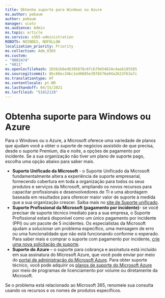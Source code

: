 ```yaml
---
title: Obtenha suporte para Windows ou Azure
ms.author: pebaum
author: pebaum
manager: scotv
ms.audience: Admin
ms.topic: article
ms.service: o365-administration
ROBOTS: NOINDEX, NOFOLLOW
localization_priority: Priority
ms.collection: Adm_O365
ms.custom:
- "9002474"
- "4811"
ms.openlocfilehash: 2b5b1b6ed6395878c6fcb79454624c4aeb185585
ms.sourcegitcommit: 8bc60ec34bc1e40685e3976576e04a2623f63a7c
ms.translationtype: HT
ms.contentlocale: pt-BR
ms.lasthandoff: 04/15/2021
ms.locfileid: "51812128"
---
```

# <a name="get-support-for-windows-or-azure"></a>Obtenha suporte para Windows ou Azure

Para o Windows ou o Azure, a Microsoft oferece uma variedade de planos que ajudam você a obter o suporte de negócios assistido de que precisa, desde o suporte Premium, dia e noite, a opções de pagamento por incidente. Se a sua organização não tiver um plano de suporte pago, escolha uma opção abaixo para saber mais.

- **Suporte Unificado da Microsoft** - o Suporte Unificado da Microsoft fundamentalmente altera a experiência de suporte empresarial, fornecendo cobertura em toda a organização para todos os seus produtos e serviços da Microsoft, ampliando os novos recursos para capacitar profissionais e desenvolvedores de TI e uma abordagem baseada em resultados para oferecer maior valor de suporte à medida que a sua organização crescer. Saiba mais no [site de Suporte unificado](https://aka.ms/unified-support).
- **Suporte Profissional da Microsoft (pagamento por incidente)**- se você precisar de suporte técnico imediato para a sua empresa, o Suporte Profissional estará disponível como um único pagamento por incidente (PPI) ou um pacote de 5 incidentes. Os especialistas da Microsoft ajudam a solucionar um problema específico, uma mensagem de erro ou uma funcionalidade que não está funcionando conforme o esperado. Para saber mais e comprar o suporte com pagamento por incidente, [crie uma nova solicitação de suporte](https://support.microsoft.com/supportforbusiness/productselection).
- **Suporte do Azure** – o suporte para cobrança e assinatura está incluído em sua assinatura do Microsoft Azure, que você pode enviar por meio do [portal de administração do Microsoft Azure](https://portal.azure.com/). Para obter suporte técnico, você pode adquirir os [planos de suporte do Microsoft Azure](https://azure.microsoft.com/support/plans/) por meio de programas de licenciamento por volume ou diretamente da Microsoft.

Se o problema está relacionado ao Microsoft 365, renomeie sua consulta usando os recursos e os nomes de produtos específicos.
